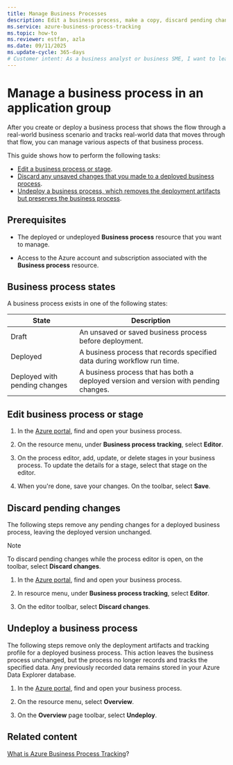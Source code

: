 ```yaml
---
title: Manage Business Processes
description: Edit a business process, make a copy, discard pending changes, or undeploy a business process in Azure Business Process Tracking.
ms.service: azure-business-process-tracking
ms.topic: how-to
ms.reviewer: estfan, azla
ms.date: 09/11/2025
ms.update-cycle: 365-days
# Customer intent: As a business analyst or business SME, I want to learn ways to manage an existing business process, for example, edit the details, discard pending changes, copy a business process, or remove the deployment for a business process.
---
```


# Manage a business process in an application group

After you create or deploy a business process that shows the flow through a real-world business scenario and tracks real-world data that moves through that flow, you can manage various aspects of that business process.

This guide shows how to perform the following tasks:

- [Edit a business process or stage](#edit-process-or-stage).
- [Discard any unsaved changes that you made to a deployed business process](#discard-pending-changes).
- [Undeploy a business process, which removes the deployment artifacts but preserves the business process](#undeploy-process).

## Prerequisites

- The deployed or undeployed **Business process** resource that you want to manage.

- Access to the Azure account and subscription associated with the **Business process** resource.

<a name="process-states"></a>

## Business process states

A business process exists in one of the following states:

| State | Description |
|------|-------------|
| Draft | An unsaved or saved business process before deployment. |
| Deployed | A business process that records specified data during workflow run time. |
| Deployed with pending changes | A business process that has both a deployed version and version with pending changes. |

<a name="edit-process-or-stage"></a>

## Edit business process or stage

1. In the [Azure portal](https://portal.azure.com), find and open your business process.

1. On the resource menu, under **Business process tracking**, select **Editor**.

1. On the process editor, add, update, or delete stages in your business process. To update the details for a stage, select that stage on the editor.

1. When you're done, save your changes. On the toolbar, select **Save**.

<a name="discard-pending-changes"></a>

## Discard pending changes

The following steps remove any pending changes for a deployed business process, leaving the deployed version unchanged.

> [!NOTE]
>
> To discard pending changes while the process editor is open, on the toolbar, select **Discard changes**.

1. In the [Azure portal](https://portal.azure.com), find and open your business process.

1. In resource menu, under **Business process tracking**, select **Editor**.

1. On the editor toolbar, select **Discard changes**.

<a name="undeploy-process"></a>

## Undeploy a business process

The following steps remove only the deployment artifacts and tracking profile for a deployed business process. This action leaves the business process unchanged, but the process no longer records and tracks the specified data. Any previously recorded data remains stored in your Azure Data Explorer database.

1. In the [Azure portal](https://portal.azure.com), find and open your business process.

1. On the resource menu, select **Overview**.

1. On the **Overview** page toolbar, select **Undeploy**.

## Related content

[What is Azure Business Process Tracking](overview.md)?
